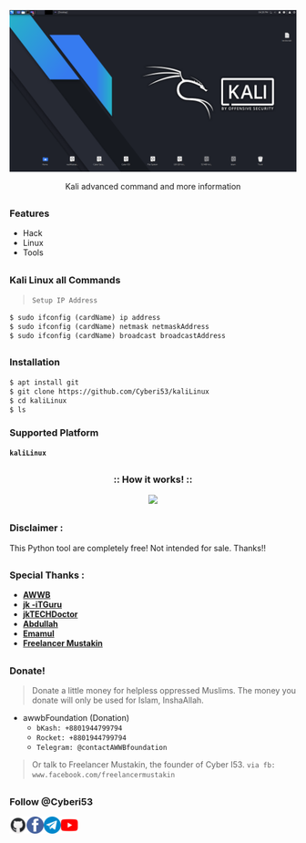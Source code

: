 <!-- kaliLinux -->

<p align="center">
 <img src=".imgs/kali_screenshot001.png">
</p>


<p align="center">Kali advanced command and more information</p>

##

### Features
- Hack
- Linux
- Tools

##

### Kali Linux all Commands

> `Setup IP Address`
```
$ sudo ifconfig (cardName) ip address
$ sudo ifconfig (cardName) netmask netmaskAddress
$ sudo ifconfig (cardName) broadcast broadcastAddress
```

##

### Installation
```
$ apt install git
$ git clone https://github.com/Cyberi53/kaliLinux
$ cd kaliLinux
$ ls
```




### Supported Platform
**`kaliLinux`**

##

<h3 align="center">
:: How it works! ::
</h3>
<p align="center">
<img src=".imgs/wf.gif"/>
</p>

##

### Disclaimer :
<p>This Python tool are completely free! Not intended for sale. Thanks!!</p>

##

### Special Thanks :

- [**AWWB**](https://facebook.com/awwbFoundation)
- [**jk -iTGuru**](https://github.com/jk-iTGuru)
- [**jkTECHDoctor**](https://github.com/jkTECHDoctor)
- [**Abdullah**](#)
- [**Emamul**](#)
- [**Freelancer Mustakin**](https://github.com/freelancermustakin)

##

### Donate!
> Donate a little money for helpless oppressed Muslims. The money you donate will only be used for Islam, InshaAllah.
- awwbFoundation (Donation)
  - `bKash: +8801944799794`
  - `Rocket: +8801944799794`
  - `Telegram: @contactAWWBfoundation`

> Or talk to Freelancer Mustakin, the founder of Cyber ​​I53. `via fb: www.facebook.com/freelancermustakin`

##

### Follow @Cyberi53
<a href="https://github.com/Cyberi53"><img align="left" title="Github" alt="Github" width="30px" src="https://raw.githubusercontent.com/aladaBhai/assets/main/Photography/assets/GitHub/github_assets_v0001.png" /></a>
<a href="https://facebook.com/Cyberi53"><img align="left" title="Facebook" alt="Facebook" width="30px" src="https://github.com/aladaBhai/assets/raw/main/Photography/assets/Facebook/facebook_assets_v0001.png" /></a>
<a href="https://t.me/Cyber_i53"><img align="left" title="Telegram" alt="Telegram" width="30px" src="https://raw.githubusercontent.com/aladaBhai/assets/main/Photography/assets/Telegram/telegram_assets_v0001.png" /></a>
<a href="https://m.youtube.com/channel/UCoAUatLl3PQB-buaTMn8YJw"><img align="left" title="YouTube" alt="YouTube" width="30px" src="https://raw.githubusercontent.com/aladaBhai/assets/main/Photography/assets/YouTube/youtube_assets_v0001.png" /></a>

